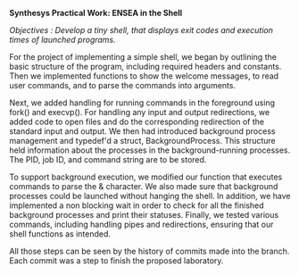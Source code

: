 **Synthesys Practical Work: ENSEA in the Shell**

_Objectives : Develop a tiny shell, that displays exit codes and execution times of launched programs._


For the project of implementing a simple shell, we began by outlining the basic structure of the program, including required headers and constants. Then we implemented functions to show the welcome messages, to read user commands, and to parse the commands into arguments.

Next, we added handling for running commands in the foreground using fork() and execvp(). For handling any input and output redirections, we added code to open files and do the corresponding redirection of the standard input and output.
We then had introduced background process management and typedef'd a struct, BackgroundProcess. This structure held information about the processes in the background-running processes. The PID, job ID, and command string are to be stored.

To support background execution, we modified our function that executes commands to parse the & character. We also made sure that background processes could be launched without hanging the shell. In addition, we have implemented a non blocking wait in order to check for all the finished background processes and print their statuses.
Finally, we tested various commands, including handling pipes and redirections, ensuring that our shell functions as intended.

All those steps can be seen by the history of commits made into the branch. Each commit was a step to finish the proposed laboratory. 
